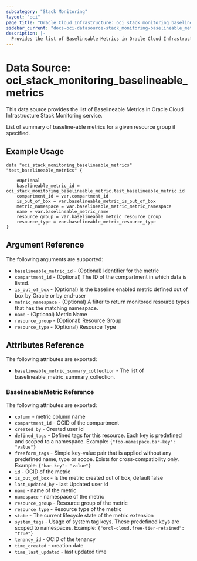 ```yaml
---
subcategory: "Stack Monitoring"
layout: "oci"
page_title: "Oracle Cloud Infrastructure: oci_stack_monitoring_baselineable_metrics"
sidebar_current: "docs-oci-datasource-stack_monitoring-baselineable_metrics"
description: |-
  Provides the list of Baselineable Metrics in Oracle Cloud Infrastructure Stack Monitoring service
---
```


# Data Source: oci_stack_monitoring_baselineable_metrics
This data source provides the list of Baselineable Metrics in Oracle Cloud Infrastructure Stack Monitoring service.

List of summary of baseline-able metrics for a given resource group if specified.

## Example Usage

```hcl
data "oci_stack_monitoring_baselineable_metrics" "test_baselineable_metrics" {

	#Optional
	baselineable_metric_id = oci_stack_monitoring_baselineable_metric.test_baselineable_metric.id
	compartment_id = var.compartment_id
	is_out_of_box = var.baselineable_metric_is_out_of_box
	metric_namespace = var.baselineable_metric_metric_namespace
	name = var.baselineable_metric_name
	resource_group = var.baselineable_metric_resource_group
	resource_type = var.baselineable_metric_resource_type
}
```

## Argument Reference

The following arguments are supported:

* `baselineable_metric_id` - (Optional) Identifier for the metric
* `compartment_id` - (Optional) The ID of the compartment in which data is listed.
* `is_out_of_box` - (Optional) Is the baseline enabled metric defined out of box by Oracle or by end-user 
* `metric_namespace` - (Optional) A filter to return monitored resource types that has the matching namespace. 
* `name` - (Optional) Metric Name
* `resource_group` - (Optional) Resource Group
* `resource_type` - (Optional) Resource Type


## Attributes Reference

The following attributes are exported:

* `baselineable_metric_summary_collection` - The list of baselineable_metric_summary_collection.

### BaselineableMetric Reference

The following attributes are exported:

* `column` - metric column name
* `compartment_id` - OCID of the compartment
* `created_by` - Created user id
* `defined_tags` - Defined tags for this resource. Each key is predefined and scoped to a namespace. Example: `{"foo-namespace.bar-key": "value"}` 
* `freeform_tags` - Simple key-value pair that is applied without any predefined name, type or scope. Exists for cross-compatibility only. Example: `{"bar-key": "value"}` 
* `id` - OCID of the metric
* `is_out_of_box` - Is the metric created out of box, default false
* `last_updated_by` - last Updated user id
* `name` - name of the metric
* `namespace` - namespace of the metric
* `resource_group` - Resource group of the metric
* `resource_type` - Resource type of the metric
* `state` - The current lifecycle state of the metric extension
* `system_tags` - Usage of system tag keys. These predefined keys are scoped to namespaces. Example: `{"orcl-cloud.free-tier-retained": "true"}` 
* `tenancy_id` - OCID of the tenancy
* `time_created` - creation date
* `time_last_updated` - last updated time

